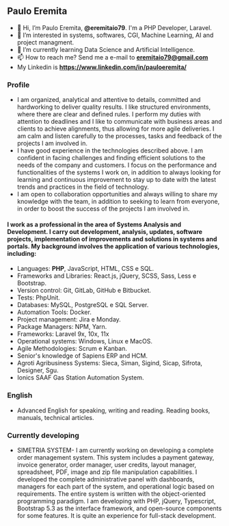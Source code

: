 ## Paulo Eremita
* 👋 Hi, I’m Paulo Eremita, **@eremitaio79**. I'm a PHP Developer, Laravel.
* 👀 I’m interested in systems, softwares, CGI, Machine Learning, AI and project managment.
* 🌱 I’m currently learning Data Science and Artificial Intelligence.
* 📫 How to reach me? Send me a e-mail to **eremitaio79@gmail.com**
* My Linkedin is **https://www.linkedin.com/in/pauloeremita/**

### Profile
* I am organized, analytical and attentive to details, committed and hardworking to deliver quality results. I like structured environments, where there are clear and defined rules. I perform my duties with attention to deadlines and I like to communicate with business areas and clients to achieve alignments, thus allowing for more agile deliveries. I am calm and listen carefully to the processes, tasks and feedback of the projects I am involved in.
* I have good experience in the technologies described above. I am confident in facing challenges and finding efficient solutions to the needs of the company and customers. I focus on the performance and functionalities of the systems I work on, in addition to always looking for learning and continuous improvement to stay up to date with the latest trends and practices in the field of technology.
* I am open to collaboration opportunities and always willing to share my knowledge with the team, in addition to seeking to learn from everyone, in order to boost the success of the projects I am involved in.

#### I work as a professional in the area of Systems Analysis and Development. I carry out development, analysis, updates, software projects, implementation of improvements and solutions in systems and portals. My background involves the application of various technologies, including:

* Languages: **PHP**, JavaScript, HTML, CSS e SQL.
* Frameworks and Libraries: React.js, jQuery, SCSS, Sass, Less e Bootstrap.
* Version control: Git, GitLab, GitHub e Bitbucket.
* Tests: PhpUnit.
* Databases: MySQL, PostgreSQL e SQL Server.
* Automation Tools: Docker.
* Project management: Jira e Monday.
* Package Managers: NPM, Yarn.
* Frameworks: Laravel 9x, 10x, 11x
* Operational systems: Windows, Linux e MacOS.
* Agile Methodologies: Scrum e Kanban.
* Senior's knowledge of Sapiens ERP and HCM.
* Agroti Agribusiness Systems: Sieca, Siman, Sigind, Sicap, Sifrota, Designer, Sgu.
* Ionics SAAF Gas Station Automation System.

### English
* Advanced English for speaking, writing and reading. Reading books, manuals, technical articles.

### Currently developing
* SIMETRIA SYSTEM- I am currently working on developing a complete order management system. This system includes a payment gateway, invoice generator, order manager, user credits, layout manager, spreadsheet, PDF, image and zip file manipulation capabilities. I developed the complete administrative panel with dashboards, managers for each part of the system, and operational logic based on requirements. The entire system is written with the object-oriented programming paradigm. I am developing with PHP, jQuery, Typescript, Bootstrap 5.3 as the interface framework, and open-source components for some features. It is quite an experience for full-stack development.

<!---
eremitaio79/eremitaio79 is a ✨ special ✨ repository because its `README.md` (this file) appears on your GitHub profile.
You can click the Preview link to take a look at your changes.
--->

